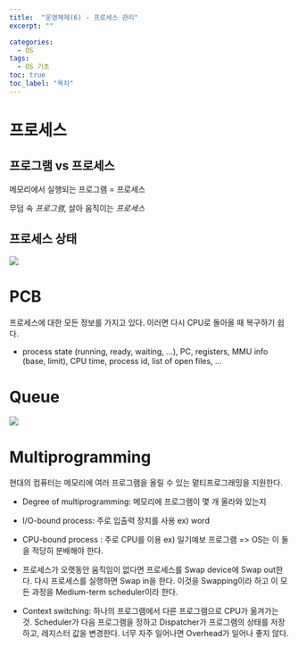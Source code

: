 ```yaml
---
title:  "운영체제(6) - 프로세스 관리"
excerpt: ""

categories:
  - OS
tags:
  - OS 기초
toc: true
toc_label: "목차"
---
```


# 프로세스

## 프로그램 vs 프로세스

메모리에서 실행되는 프로그램 = 프로세스

무덤 속 *프로그램*, 살아 움직이는 *프로세스*

## 프로세스 상태

<img src="https://drive.google.com/uc?export=view&id=1eY1CSBnN8DmJddIRNYhfJjm1mIsWw2Wl">

# PCB

프로세스에 대한 모든 정보를 가지고 있다. 이러면 다시 CPU로 돌아올 때 복구하기 쉽다.

- process state (running, ready, waiting, …), PC, registers,
MMU info (base, limit), CPU time, process id, list of open files, …

# Queue

<img src="https://drive.google.com/uc?export=view&id=1Bpe2gNKMBcrnUscorwmRY4Tas7wCiemL">

# Multiprogramming

현대의 컴퓨터는 메모리에 여러 프로그램을 올릴 수 있는 멑티프로그래밍을 지원한다.

- Degree of multiprogramming: 메모리에 프로그램이 몇 개 올라와 있는지

- I/O-bound process: 주로 입출력 장치를 사용 ex) word
- CPU-bound process : 주로 CPU를 이용 ex) 일기예보 프로그램
=> OS는 이 둘을 적당히 분배해야 한다.

- 프로세스가 오랫동안 움직임이 없다면 프로세스를 Swap device에 Swap out한다. 다시 프로세스를 실행하면 Swap in을 한다. 이것을 Swapping이라 하고 이 모든 과정을 Medium-term scheduler이라 한다.

- Context switching: 하나의 프로그램에서 다른 프로그램으로 CPU가 옮겨가는 것. Scheduler가 다음 프로그램을 정하고 Dispatcher가 프로그램의 상태를 저장하고, 레지스터 값을 변경한다. 너무 자주 일어나면 Overhead가 일어나 좋지 않다.